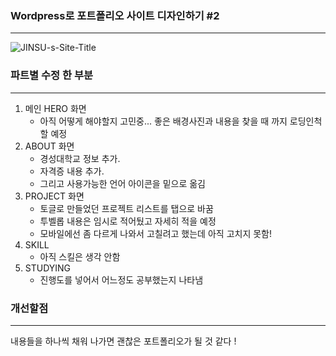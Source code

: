 ### Wordpress로 포트폴리오 사이트 디자인하기 #2
____

![JINSU-s-Site-Title](https://github.com/Jinsu404/ecole2023/assets/137613256/f578172e-72a2-4376-94cc-2f5e72e2614c)

### 파트별 수정 한 부분
___
1. 메인 HERO 화면
   - 아직 어떻게 해야할지 고민중... 좋은 배경사진과 내용을 찾을 때 까지 로딩인척 할 예정<br>
2. ABOUT 화면 <br>
   - 경성대학교 정보 추가.<br>
   - 자격증 내용 추가.<br>
   - 그리고 사용가능한 언어 아이콘을 밑으로 옮김 <br>
3. PROJECT 화면 <br>
   - 토글로 만들었던 프로젝트 리스트를 탭으로 바꿈 <br>
   - 투벨롭 내용은 임시로 적어뒀고 자세히 적을 예정 <br>
   - 모바일에선 좀 다르게 나와서 고칠려고 했는데 아직 고치지 못함! <br>
4. SKILL <br>
   - 아직 스킬은 생각 안함 <br>
6. STUDYING <br>
   - 진행도를 넣어서 어느정도 공부했는지 나타냄 <br>

### 개선할점
___
내용들을 하나씩 채워 나가면 괜찮은 포트폴리오가 될 것 같다 !
